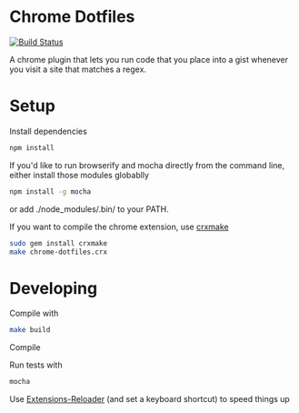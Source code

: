# Chrome Dotfiles

[![Build Status](https://travis-ci.org/Grouper/lobstertrap.png)](https://travis-ci.org/nottombrown/chrome-dotfiles)

A chrome plugin that lets you run code that you place into a gist whenever you visit a site that matches a regex.

# Setup

Install dependencies

```bash
npm install
```

If you'd like to run browserify and mocha directly from the command line, either install those modules globablly

```bash
npm install -g mocha
```

or add ./node_modules/.bin/ to your PATH.

If you want to compile the chrome extension, use [crxmake](https://github.com/Constellation/crxmake)
```bash
sudo gem install crxmake
make chrome-dotfiles.crx
```

# Developing

Compile with

```bash
make build
```

Compile

Run tests with

```bash
mocha
```

Use [Extensions-Reloader](https://chrome.google.com/webstore/detail/extensions-reloader/fimgfedafeadlieiabdeeaodndnlbhid) (and set a keyboard shortcut) to speed things up
